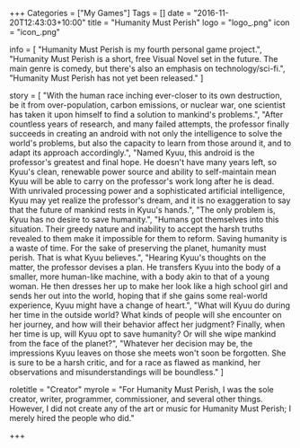 +++
Categories = ["My Games"]
Tags = []
date = "2016-11-20T12:43:03+10:00"
title = "Humanity Must Perish"
logo = "logo_.png"
icon = "icon_.png"

info = [
	"Humanity Must Perish is my fourth personal game project.",
	"Humanity Must Perish is a short, free Visual Novel set in the future. The main genre is comedy, but there's also an emphasis on technology/sci-fi.",
	"Humanity Must Perish has not yet been released."
]

story = [
	"With the human race inching ever-closer to its own destruction, be it from over-population, carbon emissions, or nuclear war, one scientist has taken it upon himself to find a solution to mankind's problems.",
	"After countless years of research, and many failed attempts, the professor finally succeeds in creating an android with not only the intelligence to solve the world's problems, but also the capacity to learn from those around it, and to adapt its approach accordingly.",
	"Named Kyuu, this android is the professor's greatest and final hope. He doesn't have many years left, so Kyuu's clean, renewable power source and ability to self-maintain mean Kyuu will be able to carry on the professor's work long after he is dead. With unrivaled processing power and a sophisticated artificial intelligence, Kyuu may yet realize the professor's dream, and it is no exaggeration to say that the future of mankind rests in Kyuu's hands.",
	"The only problem is, Kyuu has no desire to save humanity.",
	"Humans got themselves into this situation. Their greedy nature and inability to accept the harsh truths revealed to them make it impossible for them to reform. Saving humanity is a waste of time. For the sake of preserving the planet, humanity must perish. That is what Kyuu believes.",
	"Hearing Kyuu's thoughts on the matter, the professor devises a plan. He transfers Kyuu into the body of a smaller, more human-like machine, with a body akin to that of a young woman. He then dresses her up to make her look like a high school girl and sends her out into the world, hoping that if she gains some real-world experience, Kyuu might have a change of heart.",
	"What will Kyuu do during her time in the outside world? What kinds of people will she encounter on her journey, and how will their behavior affect her judgment? Finally, when her time is up, will Kyuu opt to save humanity? Or will she wipe mankind from the face of the planet?",
	"Whatever her decision may be, the impressions Kyuu leaves on those she meets won't soon be forgotten. She is sure to be a harsh critic, and for a race as flawed as mankind, her observations and misunderstandings will be boundless."
]

roletitle = "Creator"
myrole = "For Humanity Must Perish, I was the sole creator, writer, programmer, commissioner, and several other things. However, I did not create any of the art or music for Humanity Must Perish; I merely hired the people who did."

+++

<!-- story = "..."
download = "Unreleased."
credits = "..." -->
